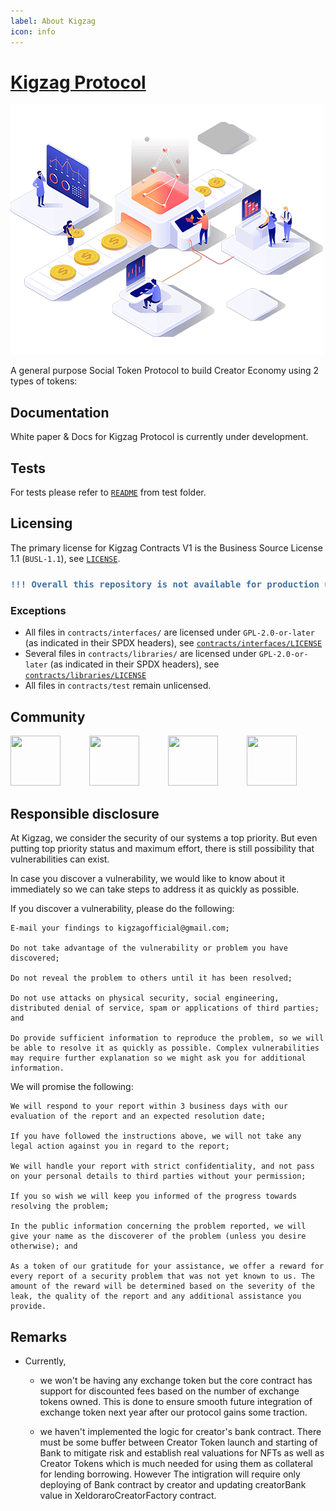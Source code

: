 ```yaml
---
label: About Kigzag
icon: info
---
```


# [Kigzag Protocol](https://kigzag.com/)

![Samrt Contract Flow Diagram](./assets/social_token_development1.png)

A general purpose Social Token Protocol to build Creator Economy using 2 types of tokens:
 

## Documentation

White paper & Docs for Kigzag Protocol is currently under development.

## Tests

For tests please refer to [`README`](https://github.com/Kigzag/KigzagContractsV1/blob/main/test/README.md) from test folder.

## Licensing

The primary license for Kigzag Contracts V1 is the Business Source License 1.1 (`BUSL-1.1`), see [`LICENSE`](https://github.com/Kigzag/KigzagContractsV1/blob/main/LICENSE). 

<h3>
    
```diff
!!! Overall this repository is not available for production use !!!
```

</h3>

### Exceptions

- All files in `contracts/interfaces/` are licensed under `GPL-2.0-or-later` (as indicated in their SPDX headers), see [`contracts/interfaces/LICENSE`](https://github.com/Kigzag/KigzagContractsV1/blob/main/contracts/interfaces/LICENSE)
- Several files in `contracts/libraries/` are licensed under `GPL-2.0-or-later` (as indicated in their SPDX headers), see [`contracts/libraries/LICENSE`](https://github.com/Kigzag/KigzagContractsV1/blob/main/contracts/libraries/LICENSE)
- All files in `contracts/test` remain unlicensed.

## Community

<a href="https://discord.gg/ExMb82zpnB" target="_blank"><img src="https://kigzag.com/images/discord.png" width="80" height="80"/></a>&emsp;&emsp;&emsp;
<a href="https://t.me/Kigzag" target="_blank"><img src="https://kigzag.com/images/telegram.png" width="80" height="80"/></a>&emsp;&emsp;&emsp;
<a href="https://twitter.com/Kigzag" target="_blank"><img src="https://kigzag.com/images/twitter.png" width="80" height="80"/></a>&emsp;&emsp;&emsp;
<a href="https://www.reddit.com/r/Kigzag/" target="_blank"><img src="https://kigzag.com/images/reddit.png" width="80" height="80"/></a>

## Responsible disclosure

At Kigzag, we consider the security of our systems a top priority. But even putting top priority status and maximum effort, there is still possibility that vulnerabilities can exist. 

In case you discover a vulnerability, we would like to know about it immediately so we can take steps to address it as quickly as possible.  

If you discover a vulnerability, please do the following: 

    E-mail your findings to kigzagofficial@gmail.com; 

    Do not take advantage of the vulnerability or problem you have discovered; 

    Do not reveal the problem to others until it has been resolved; 

    Do not use attacks on physical security, social engineering, distributed denial of service, spam or applications of third parties; and 

    Do provide sufficient information to reproduce the problem, so we will be able to resolve it as quickly as possible. Complex vulnerabilities may require further explanation so we might ask you for additional information. 

We will promise the following: 

    We will respond to your report within 3 business days with our evaluation of the report and an expected resolution date; 

    If you have followed the instructions above, we will not take any legal action against you in regard to the report; 

    We will handle your report with strict confidentiality, and not pass on your personal details to third parties without your permission; 

    If you so wish we will keep you informed of the progress towards resolving the problem; 

    In the public information concerning the problem reported, we will give your name as the discoverer of the problem (unless you desire otherwise); and 

    As a token of our gratitude for your assistance, we offer a reward for every report of a security problem that was not yet known to us. The amount of the reward will be determined based on the severity of the leak, the quality of the report and any additional assistance you provide.  

## Remarks

- Currently,
    - we won't be having any exchange token but the core contract has support for discounted fees based on the number of exchange tokens owned. This is done to ensure smooth future integration of exchange token next year after our protocol gains some traction.
  
    - we haven't implemented the logic for creator's bank contract. There must be some buffer between Creator Token launch and starting of Bank to mitigate risk and establish real valuations for NFTs as well as Creator Tokens which is much needed for using them as collateral for lending borrowing. However The intigration will require only deploying of Bank contract by creator and updating creatorBank value in XeldoraroCreatorFactory contract.


